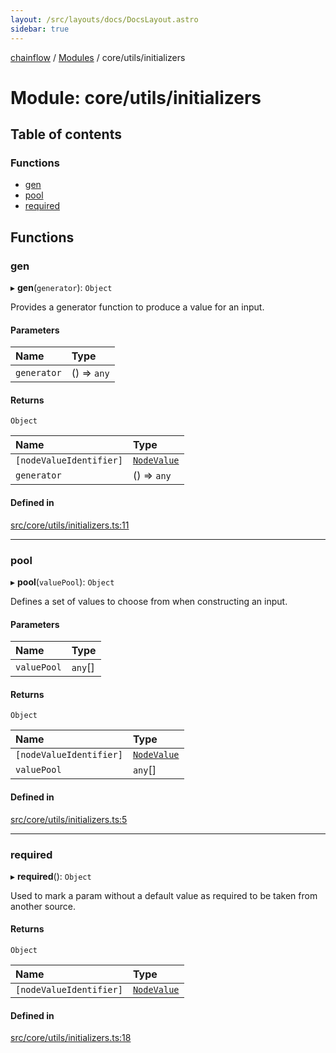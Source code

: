 ```yaml
---
layout: /src/layouts/docs/DocsLayout.astro
sidebar: true
---
```


[chainflow](../README) / [Modules](../modules) / core/utils/initializers

# Module: core/utils/initializers

## Table of contents

### Functions

- [gen](./core_utils_initializers#gen)
- [pool](./core_utils_initializers#pool)
- [required](./core_utils_initializers#required)

## Functions

### gen

▸ **gen**(`generator`): `Object`

Provides a generator function to produce a value for an input.

#### Parameters

| Name | Type |
| :------ | :------ |
| `generator` | () => `any` |

#### Returns

`Object`

| Name | Type |
| :------ | :------ |
| `[nodeValueIdentifier]` | [`NodeValue`](../enums/core_inputNode.NodeValue) |
| `generator` | () => `any` |

#### Defined in

[src/core/utils/initializers.ts:11](https://github.com/edwinlzs/chainflow/blob/b0b3282/src/core/utils/initializers.ts#L11)

___

### pool

▸ **pool**(`valuePool`): `Object`

Defines a set of values to choose from when constructing an input.

#### Parameters

| Name | Type |
| :------ | :------ |
| `valuePool` | `any`[] |

#### Returns

`Object`

| Name | Type |
| :------ | :------ |
| `[nodeValueIdentifier]` | [`NodeValue`](../enums/core_inputNode.NodeValue) |
| `valuePool` | `any`[] |

#### Defined in

[src/core/utils/initializers.ts:5](https://github.com/edwinlzs/chainflow/blob/b0b3282/src/core/utils/initializers.ts#L5)

___

### required

▸ **required**(): `Object`

Used to mark a param without a default value
as required to be taken from another source.

#### Returns

`Object`

| Name | Type |
| :------ | :------ |
| `[nodeValueIdentifier]` | [`NodeValue`](../enums/core_inputNode.NodeValue) |

#### Defined in

[src/core/utils/initializers.ts:18](https://github.com/edwinlzs/chainflow/blob/b0b3282/src/core/utils/initializers.ts#L18)
